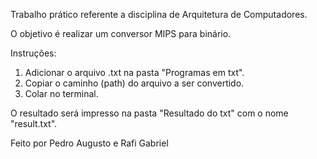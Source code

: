 Trabalho prático referente a disciplina de Arquitetura de Computadores.

O objetivo é realizar um conversor MIPS para binário.

Instruções:
1) Adicionar o arquivo .txt na pasta "Programas em txt".
2) Copiar o caminho (path) do arquivo a ser convertido.
3) Colar no terminal.

O resultado será impresso na pasta "Resultado do txt" com o nome "result.txt".

Feito por Pedro Augusto e Rafi Gabriel
